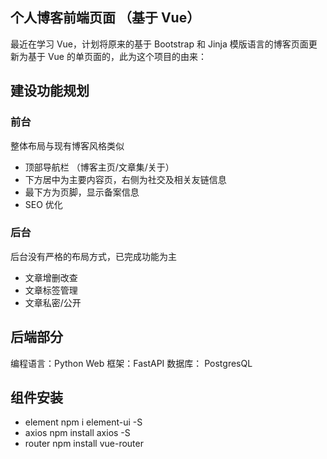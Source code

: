 ## 个人博客前端页面 （基于 Vue）

最近在学习 Vue，计划将原来的基于 Bootstrap 和 Jinja 模版语言的博客页面更新为基于 Vue 的单页面的，此为这个项目的由来：

## 建设功能规划

### 前台

整体布局与现有博客风格类似

- 顶部导航栏 （博客主页/文章集/关于）
- 下方居中为主要内容页，右侧为社交及相关友链信息
- 最下方为页脚，显示备案信息
- SEO 优化

### 后台
后台没有严格的布局方式，已完成功能为主

- 文章增删改查
- 文章标签管理
- 文章私密/公开

## 后端部分
编程语言：Python
Web 框架：FastAPI
数据库： PostgresQL

## 组件安装
- element
npm i element-ui -S
- axios
npm install axios -S
- router
npm install vue-router


